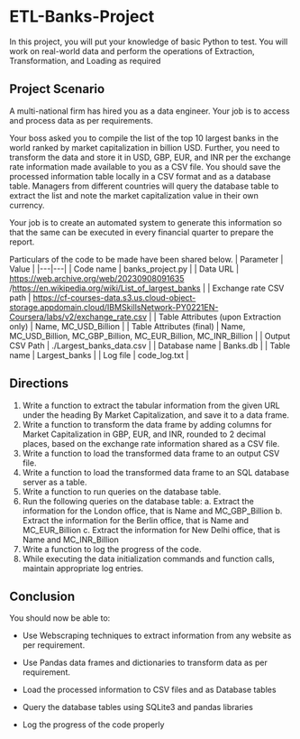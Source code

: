 # ETL-Banks-Project
In this project, you will put your knowledge of basic Python to test. You will work on real-world data and perform the operations of Extraction, Transformation, and Loading as required

## Project Scenario
A multi-national firm has hired you as a data engineer. Your job is to access and process data as per requirements.

Your boss asked you to compile the list of the top 10 largest banks in the world ranked by market capitalization in billion USD. Further, you need to transform the data and store it in USD, GBP, EUR, and INR per the exchange rate information made available to you as a CSV file. You should save the processed information table locally in a CSV format and as a database table. Managers from different countries will query the database table to extract the list and note the market capitalization value in their own currency.

Your job is to create an automated system to generate this information so that the same can be executed in every financial quarter to prepare the report.

Particulars of the code to be made have been shared below.
| Parameter | Value |
|---|---|
| Code name	 | banks_project.py |
| Data URL	 | https://web.archive.org/web/20230908091635 /https://en.wikipedia.org/wiki/List_of_largest_banks |
| Exchange rate CSV path	 | https://cf-courses-data.s3.us.cloud-object-storage.appdomain.cloud/IBMSkillsNetwork-PY0221EN-Coursera/labs/v2/exchange_rate.csv |
| Table Attributes (upon Extraction only)	 | Name, MC_USD_Billion |
| Table Attributes (final)	 | Name, MC_USD_Billion, MC_GBP_Billion, MC_EUR_Billion, MC_INR_Billion |
| Output CSV Path	 | ./Largest_banks_data.csv |
| Database name	 | Banks.db |
| Table name	 | Largest_banks |
| Log file	 | code_log.txt |

## Directions
1. Write a function to extract the tabular information from the given URL under the heading By Market Capitalization, and save it to a data frame.
2. Write a function to transform the data frame by adding columns for Market Capitalization in GBP, EUR, and INR, rounded to 2 decimal places, based on the exchange rate information shared as a CSV file.
3. Write a function to load the transformed data frame to an output CSV file.
4. Write a function to load the transformed data frame to an SQL database server as a table.
5. Write a function to run queries on the database table.
6. Run the following queries on the database table:
  a. Extract the information for the London office, that is Name and MC_GBP_Billion
  b. Extract the information for the Berlin office, that is Name and MC_EUR_Billion
  c. Extract the information for New Delhi office, that is Name and MC_INR_Billion
7. Write a function to log the progress of the code.
8. While executing the data initialization commands and function calls, maintain appropriate log entries.


## Conclusion
You should now be able to:

- Use Webscraping techniques to extract information from any website as per requirement.

- Use Pandas data frames and dictionaries to transform data as per requirement.

- Load the processed information to CSV files and as Database tables

- Query the database tables using SQLite3 and pandas libraries

- Log the progress of the code properly

